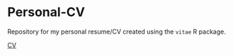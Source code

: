 # Personal-CV

Repository for my personal resume/CV created using the `vitae` R package.

[CV](GeorgeWang-CV/GeorgeWang-CV.pdf)
